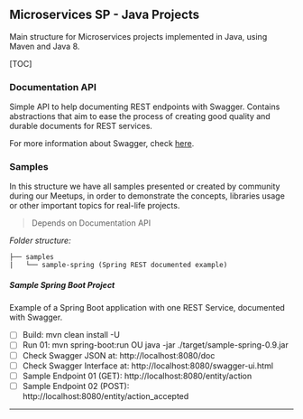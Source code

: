 ## Microservices SP - Java Projects

Main structure for Microservices projects implemented in Java, using Maven and Java 8.

[TOC]

### Documentation API

Simple API to help documenting REST endpoints with Swagger. Contains abstractions that aim to ease the process of creating good quality and durable documents for REST services.

For more information about Swagger, check [here](https://swagger.io).

### Samples

In this structure we have all samples presented or created by community during our Meetups, in order to demonstrate the concepts, libraries usage or other important topics for real-life projects.

> Depends on Documentation API

*Folder structure:*

	├── samples
    |   └── sample-spring (Spring REST documented example)

##### Sample Spring Boot Project
Example of a Spring Boot application with one REST Service, documented with Swagger.

- [ ] Build: mvn clean install -U
- [ ] Run 01: mvn spring-boot:run OU java -jar ./target/sample-spring-0.9.jar
- [ ] Check Swagger JSON at: http://localhost:8080/doc
- [ ] Check Swagger Interface at: http://localhost:8080/swagger-ui.html
- [ ] Sample Endpoint 01 (GET): http://localhost:8080/entity/action
- [ ] Sample Endpoint 02 (POST): http://localhost:8080/entity/action_accepted

** **